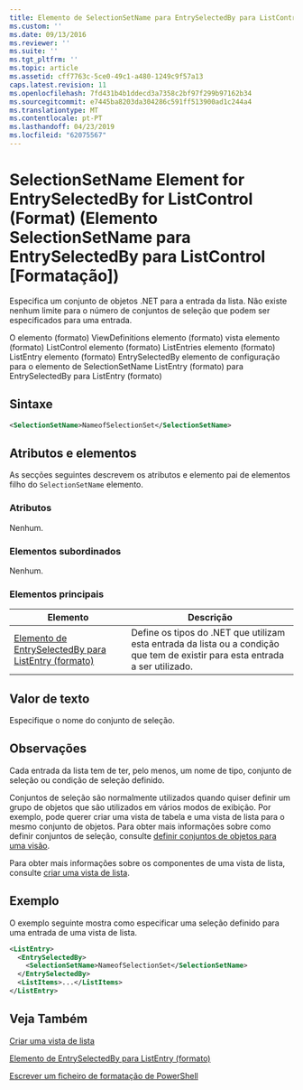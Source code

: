 ```yaml
---
title: Elemento de SelectionSetName para EntrySelectedBy para ListControl (formato) | Documentos da Microsoft
ms.custom: ''
ms.date: 09/13/2016
ms.reviewer: ''
ms.suite: ''
ms.tgt_pltfrm: ''
ms.topic: article
ms.assetid: cff7763c-5ce0-49c1-a480-1249c9f57a13
caps.latest.revision: 11
ms.openlocfilehash: 7fd431b4b1ddecd3a7358c2bf97f299b97162b34
ms.sourcegitcommit: e7445ba8203da304286c591ff513900ad1c244a4
ms.translationtype: MT
ms.contentlocale: pt-PT
ms.lasthandoff: 04/23/2019
ms.locfileid: "62075567"
---
```

# <a name="selectionsetname-element-for-entryselectedby-for-listcontrol-format"></a>SelectionSetName Element for EntrySelectedBy for ListControl (Format) (Elemento SelectionSetName para EntrySelectedBy para ListControl [Formatação])

Especifica um conjunto de objetos .NET para a entrada da lista. Não existe nenhum limite para o número de conjuntos de seleção que podem ser especificados para uma entrada.

O elemento (formato) ViewDefinitions elemento (formato) vista elemento (formato) ListControl elemento (formato) ListEntries elemento (formato) ListEntry elemento (formato) EntrySelectedBy elemento de configuração para o elemento de SelectionSetName ListEntry (formato) para EntrySelectedBy para ListEntry (formato)

## <a name="syntax"></a>Sintaxe

```xml
<SelectionSetName>NameofSelectionSet</SelectionSetName>
```

## <a name="attributes-and-elements"></a>Atributos e elementos

As secções seguintes descrevem os atributos e elemento pai de elementos filho do `SelectionSetName` elemento.

### <a name="attributes"></a>Atributos

Nenhum.

### <a name="child-elements"></a>Elementos subordinados

Nenhum.

### <a name="parent-elements"></a>Elementos principais

|Elemento|Descrição|
|-------------|-----------------|
|[Elemento de EntrySelectedBy para ListEntry (formato)](./entryselectedby-element-for-listentry-for-listcontrol-format.md)|Define os tipos do .NET que utilizam esta entrada da lista ou a condição que tem de existir para esta entrada a ser utilizado.|

## <a name="text-value"></a>Valor de texto

Especifique o nome do conjunto de seleção.

## <a name="remarks"></a>Observações

Cada entrada da lista tem de ter, pelo menos, um nome de tipo, conjunto de seleção ou condição de seleção definido.

Conjuntos de seleção são normalmente utilizados quando quiser definir um grupo de objetos que são utilizados em vários modos de exibição. Por exemplo, pode querer criar uma vista de tabela e uma vista de lista para o mesmo conjunto de objetos. Para obter mais informações sobre como definir conjuntos de seleção, consulte [definir conjuntos de objetos para uma visão](./defining-selection-sets.md).

Para obter mais informações sobre os componentes de uma vista de lista, consulte [criar uma vista de lista](./creating-a-list-view.md).

## <a name="example"></a>Exemplo

O exemplo seguinte mostra como especificar uma seleção definido para uma entrada de uma vista de lista.

```xml
<ListEntry>
  <EntrySelectedBy>
    <SelectionSetName>NameofSelectionSet</SelectionSetName>
  </EntrySelectedBy>
  <ListItems>...</ListItems>
</ListEntry>
```

## <a name="see-also"></a>Veja Também

[Criar uma vista de lista](./creating-a-list-view.md)

[Elemento de EntrySelectedBy para ListEntry (formato)](./entryselectedby-element-for-listentry-for-listcontrol-format.md)

[Escrever um ficheiro de formatação de PowerShell](./writing-a-powershell-formatting-file.md)
